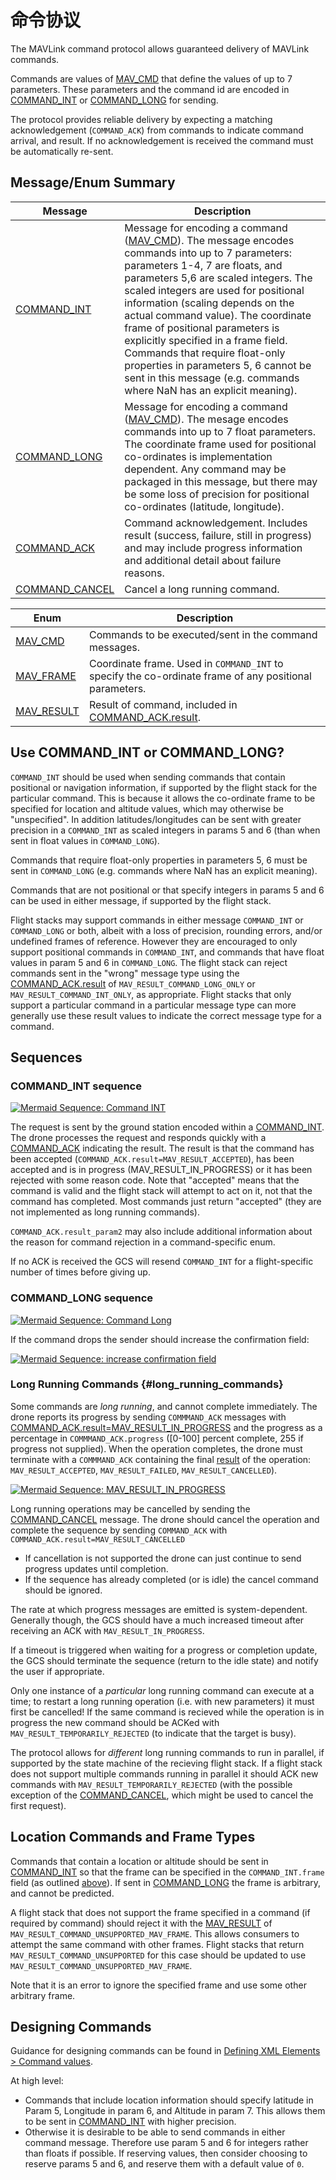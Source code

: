 # 命令协议

The MAVLink command protocol allows guaranteed delivery of MAVLink commands.

Commands are values of [MAV_CMD](#MAV_CMD) that define the values of up to 7 parameters. These parameters and the command id are encoded in [COMMAND_INT](#COMMAND_INT) or [COMMAND_LONG](#COMMAND_LONG) for sending.

The protocol provides reliable delivery by expecting a matching acknowledgement (`COMMAND_ACK`) from commands to indicate command arrival, and result. If no acknowledgement is received the command must be automatically re-sent.

## Message/Enum Summary

| Message                                                                           | Description                                                                                                                                                                                                                                                                                                                                                                                                                                                                                                                       |
| --------------------------------------------------------------------------------- | --------------------------------------------------------------------------------------------------------------------------------------------------------------------------------------------------------------------------------------------------------------------------------------------------------------------------------------------------------------------------------------------------------------------------------------------------------------------------------------------------------------------------------- |
| <a id="COMMAND_INT"></a>[COMMAND_INT](../messages/common.md#COMMAND_INT)          | Message for encoding a command ([MAV_CMD](#MAV_CMD)). The message encodes commands into up to 7 parameters: parameters 1-4, 7 are floats, and parameters 5,6 are scaled integers. The scaled integers are used for positional information (scaling depends on the actual command value). The coordinate frame of positional parameters is explicitly specified in a frame field. Commands that require float-only properties in parameters 5, 6 cannot be sent in this message (e.g. commands where NaN has an explicit meaning). |
| <a id="COMMAND_LONG"></a>[COMMAND_LONG](../messages/common.md#COMMAND_LONG)       | Message for encoding a command ([MAV_CMD](#MAV_CMD)). The mesage encodes commands into up to 7 float parameters. The coordinate frame used for positional co-ordinates is implementation dependent. Any command may be packaged in this message, but there may be some loss of precision for positional co-ordinates (latitude, longitude).                                                                                                                                                                                       |
| <a id="COMMAND_ACK"></a>[COMMAND_ACK](../messages/common.md#COMMAND_ACK)          | Command acknowledgement. Includes result (success, failure, still in progress) and may include progress information and additional detail about failure reasons.                                                                                                                                                                                                                                                                                                                                                                  |
| <a id="COMMAND_CANCEL"></a>[COMMAND_CANCEL](../messages/common.md#COMMAND_CANCEL) | Cancel a long running command.                                                                                                                                                                                                                                                                                                                                                                                                                                                                                                    |

| Enum                                                                  | Description                                                                                            |
| --------------------------------------------------------------------- | ------------------------------------------------------------------------------------------------------ |
| <a id="MAV_CMD"></a>[MAV_CMD](../messages/common.md#mav_commands)     | Commands to be executed/sent in the command messages.                                                  |
| <a id="MAV_FRAME"></a>[MAV_FRAME](../messages/common.md#MAV_FRAME)    | Coordinate frame. Used in `COMMAND_INT` to specify the co-ordinate frame of any positional parameters. |
| <a id="MAV_RESULT"></a>[MAV_RESULT](../messages/common.md#MAV_RESULT) | Result of command, included in [COMMAND_ACK.result](#COMMAND_ACK).                                     |

## Use COMMAND_INT or COMMAND_LONG?

`COMMAND_INT` should be used when sending commands that contain positional or navigation information, if supported by the flight stack for the particular command. This is because it allows the co-ordinate frame to be specified for location and altitude values, which may otherwise be "unspecified". In addition latitudes/longitudes can be sent with greater precision in a `COMMAND_INT` as scaled integers in params 5 and 6 (than when sent in float values in `COMMAND_LONG`).

Commands that require float-only properties in parameters 5, 6 must be sent in `COMMAND_LONG` (e.g. commands where NaN has an explicit meaning).

Commands that are not positional or that specify integers in params 5 and 6 can be used in either message, if supported by the flight stack.

Flight stacks may support commands in either message `COMMAND_INT` or `COMMAND_LONG` or both, albeit with a loss of precision, rounding errors, and/or undefined frames of reference. However they are encouraged to only support positional commands in `COMMAND_INT`, and commands that have float values in param 5 and 6 in `COMMAND_LONG`. The flight stack can reject commands sent in the "wrong" message type using the [COMMAND_ACK.result](#COMMAND_ACK) of `MAV_RESULT_COMMAND_LONG_ONLY` or `MAV_RESULT_COMMAND_INT_ONLY`, as appropriate. Flight stacks that only support a particular command in a particular message type can more generally use these result values to indicate the correct message type for a command.

## Sequences

### COMMAND_INT sequence

[![Mermaid Sequence: Command INT](https://mermaid.ink/img/pako:eNplj90KwjAMhV-l5EphvkAFQTYREfViXhYktJkW1nZ26YWMvbv1ZyCYixDO-XJIBtDBEEjo6Z7Ia6osXiO6pfIiV4eRrbYdehbbsv4Xqxg8feTsL1artyBFeToc1sfqsjueZ03Oo-K1hq6f_8K5S1FzzhNsHYXEH_cdMvlT1LrcQwGOokNr8sXDi1XAN3KkQObRUIOpZQXKjxlNnUGmjbEcIsgG254KwMShfngNkmOiCfp-_aXGJ9ehWtc?type=png)](https://mermaid-js.github.io/mermaid-live-editor/edit#pako:eNplj90KwjAMhV-l5EphvkAFQTYREfViXhYktJkW1nZ26YWMvbv1ZyCYixDO-XJIBtDBEEjo6Z7Ia6osXiO6pfIiV4eRrbYdehbbsv4Xqxg8feTsL1artyBFeToc1sfqsjueZ03Oo-K1hq6f_8K5S1FzzhNsHYXEH_cdMvlT1LrcQwGOokNr8sXDi1XAN3KkQObRUIOpZQXKjxlNnUGmjbEcIsgG254KwMShfngNkmOiCfp-_aXGJ9ehWtc)

The request is sent by the ground station encoded within a [COMMAND_INT](#COMMAND_INT). The drone processes the request and responds quickly with a [COMMAND_ACK](#COMMAND_ACK) indicating the result. The result is that the command has been accepted (`COMMAND_ACK.result=MAV_RESULT_ACCEPTED`), has been accepted and is in progress (MAV_RESULT_IN_PROGRESS) or it has been rejected with some reason code. Note that "accepted" means that the command is valid and the flight stack will attempt to act on it, not that the command has completed. Most commands just return "accepted" (they are not implemented as long running commands).

`COMMAND_ACK.result_param2` may also include additional information about the reason for command rejection in a command-specific enum.

If no ACK is received the GCS will resend `COMMAND_INT` for a flight-specific number of times before giving up.

### COMMAND_LONG sequence

[![Mermaid Sequence: Command Long](https://mermaid.ink/img/eyJjb2RlIjoic2VxdWVuY2VEaWFncmFtO1xuICAgIHBhcnRpY2lwYW50IEdDU1xuICAgIHBhcnRpY2lwYW50IERyb25lXG4gICAgR0NTLT4-RHJvbmU6IENPTU1BTkRfTE9ORyhjb25maXJtYXRpb249MClcbiAgICBHQ1MtPj5HQ1M6IFN0YXJ0IHRpbWVvdXRcbiAgICBEcm9uZS0-PkdDUzogQ09NTUFORF9BQ0siLCJtZXJtYWlkIjp7InRoZW1lIjoiZGVmYXVsdCJ9LCJ1cGRhdGVFZGl0b3IiOmZhbHNlfQ)](https://mermaid-js.github.io/mermaid-live-editor/#/edit/eyJjb2RlIjoic2VxdWVuY2VEaWFncmFtO1xuICAgIHBhcnRpY2lwYW50IEdDU1xuICAgIHBhcnRpY2lwYW50IERyb25lXG4gICAgR0NTLT4-RHJvbmU6IENPTU1BTkRfTE9ORyhjb25maXJtYXRpb249MClcbiAgICBHQ1MtPj5HQ1M6IFN0YXJ0IHRpbWVvdXRcbiAgICBEcm9uZS0-PkdDUzogQ09NTUFORF9BQ0siLCJtZXJtYWlkIjp7InRoZW1lIjoiZGVmYXVsdCJ9LCJ1cGRhdGVFZGl0b3IiOmZhbHNlfQ)

<!-- Original sequence
sequenceDiagram;
    participant GCS
    participant Drone
    GCS->>Drone: COMMAND_LONG(confirmation=0)
    GCS->>GCS: Start timeout
    Drone->>GCS: COMMAND_ACK
-->

If the command drops the sender should increase the confirmation field:

[![Mermaid Sequence: increase confirmation field](https://mermaid.ink/img/eyJjb2RlIjoic2VxdWVuY2VEaWFncmFtO1xuICAgIHBhcnRpY2lwYW50IEdDU1xuICAgIHBhcnRpY2lwYW50IERyb25lXG4gICAgR0NTLT4-RHJvbmU6IENPTU1BTkRfTE9ORyhjb25maXJtYXRpb249MClcbiAgICBHQ1MtPj5HQ1M6IFN0YXJ0IHRpbWVvdXRcbiAgICBHQ1MtPj5Ecm9uZTogQ09NTUFORF9MT05HKGNvbmZpcm1hdGlvbj0xKVxuICAgIEdDUy0-PkdDUzogU3RhcnQgdGltZW91dFxuICAgIERyb25lLT4-R0NTOiBDT01NQU5EX0FDSyIsIm1lcm1haWQiOnsidGhlbWUiOiJkZWZhdWx0In0sInVwZGF0ZUVkaXRvciI6ZmFsc2V9)](https://mermaid-js.github.io/mermaid-live-editor/#/edit/eyJjb2RlIjoic2VxdWVuY2VEaWFncmFtO1xuICAgIHBhcnRpY2lwYW50IEdDU1xuICAgIHBhcnRpY2lwYW50IERyb25lXG4gICAgR0NTLT4-RHJvbmU6IENPTU1BTkRfTE9ORyhjb25maXJtYXRpb249MClcbiAgICBHQ1MtPj5HQ1M6IFN0YXJ0IHRpbWVvdXRcbiAgICBHQ1MtPj5Ecm9uZTogQ09NTUFORF9MT05HKGNvbmZpcm1hdGlvbj0xKVxuICAgIEdDUy0-PkdDUzogU3RhcnQgdGltZW91dFxuICAgIERyb25lLT4-R0NTOiBDT01NQU5EX0FDSyIsIm1lcm1haWQiOnsidGhlbWUiOiJkZWZhdWx0In0sInVwZGF0ZUVkaXRvciI6ZmFsc2V9)

<!-- Original sequence
sequenceDiagram;
    participant GCS
    participant Drone
    GCS->>Drone: COMMAND_LONG(confirmation=0)
    GCS->>GCS: Start timeout
    GCS->>Drone: COMMAND_LONG(confirmation=1)
    GCS->>GCS: Start timeout
    Drone->>GCS: COMMAND_ACK
-->

### Long Running Commands {#long_running_commands}

Some commands are *long running*, and cannot complete immediately. The drone reports its progress by sending `COMMMAND_ACK` messages with [COMMAND_ACK.result=MAV_RESULT_IN_PROGRESS](../messages/common.md#MAV_RESULT_IN_PROGRESS) and the progress as a percentage in `COMMMAND_ACK.progress` ([0-100] percent complete, 255 if progress not supplied). When the operation completes, the drone must terminate with a `COMMMAND_ACK` containing the final [result](#MAV_RESULT) of the operation: `MAV_RESULT_ACCEPTED`, `MAV_RESULT_FAILED`, `MAV_RESULT_CANCELLED`).

[![Mermaid Sequence: MAV_RESULT_IN_PROGRESS](https://mermaid.ink/img/eyJjb2RlIjoic2VxdWVuY2VEaWFncmFtO1xuICAgIHBhcnRpY2lwYW50IEdDU1xuICAgIHBhcnRpY2lwYW50IERyb25lXG4gICAgR0NTLT4-RHJvbmU6IENPTU1BTkRfTE9ORygpXG4gICAgR0NTLT4-R0NTOiBTdGFydCB0aW1lb3V0XG4gICAgRHJvbmUtPj5HQ1M6IENPTU1BTkRfQUNLKHJlc3VsdD1NQVZfUkVTVUxUX0lOX1BST0dSRVNTLHByb2dyZXNzPT8pXG4gICAgR0NTLT4-R0NTOiBTdGFydCAobG9uZ2VyKSB0aW1lb3V0XG4gICAgRHJvbmUtPj5HQ1M6IENPTU1BTkRfQUNLKHJlc3VsdD1NQVZfUkVTVUxUX0lOX1BST0dSRVNTLHByb2dyZXNzPT8pXG4gICAgR0NTLT4-R0NTOiBTdGFydCAobG9uZ2VyKSB0aW1lb3V0XG4gICAgTm90ZSByaWdodCBvZiBHQ1M6IC4uLlxuICAgIERyb25lLT4-R0NTOiBDT01NQU5EX0FDSyhyZXN1bHQ9TUFWX1JFU1VMVF9BQ0NFUFRFRCkiLCJtZXJtYWlkIjp7InRoZW1lIjoiZGVmYXVsdCJ9LCJ1cGRhdGVFZGl0b3IiOmZhbHNlfQ)](https://mermaid-js.github.io/mermaid-live-editor/#/edit/eyJjb2RlIjoic2VxdWVuY2VEaWFncmFtO1xuICAgIHBhcnRpY2lwYW50IEdDU1xuICAgIHBhcnRpY2lwYW50IERyb25lXG4gICAgR0NTLT4-RHJvbmU6IENPTU1BTkRfTE9ORygpXG4gICAgR0NTLT4-R0NTOiBTdGFydCB0aW1lb3V0XG4gICAgRHJvbmUtPj5HQ1M6IENPTU1BTkRfQUNLKHJlc3VsdD1NQVZfUkVTVUxUX0lOX1BST0dSRVNTLHByb2dyZXNzPT8pXG4gICAgR0NTLT4-R0NTOiBTdGFydCAobG9uZ2VyKSB0aW1lb3V0XG4gICAgRHJvbmUtPj5HQ1M6IENPTU1BTkRfQUNLKHJlc3VsdD1NQVZfUkVTVUxUX0lOX1BST0dSRVNTLHByb2dyZXNzPT8pXG4gICAgR0NTLT4-R0NTOiBTdGFydCAobG9uZ2VyKSB0aW1lb3V0XG4gICAgTm90ZSByaWdodCBvZiBHQ1M6IC4uLlxuICAgIERyb25lLT4-R0NTOiBDT01NQU5EX0FDSyhyZXN1bHQ9TUFWX1JFU1VMVF9BQ0NFUFRFRCkiLCJtZXJtYWlkIjp7InRoZW1lIjoiZGVmYXVsdCJ9LCJ1cGRhdGVFZGl0b3IiOmZhbHNlfQ)

<!-- Original sequence
sequenceDiagram;
    participant GCS
    participant Drone
    GCS->>Drone: COMMAND_LONG()
    GCS->>GCS: Start timeout
    Drone->>GCS: COMMAND_ACK(result=MAV_RESULT_IN_PROGRESS,progress=?)
    GCS->>GCS: Start (longer) timeout
    Drone->>GCS: COMMAND_ACK(result=MAV_RESULT_IN_PROGRESS,progress=?)
    GCS->>GCS: Start (longer) timeout
    Note right of GCS: ...
    Drone->>GCS: COMMAND_ACK(result=MAV_RESULT_ACCEPTED)
-->

Long running operations may be cancelled by sending the [COMMAND_CANCEL](#COMMAND_CANCEL) message. The drone should cancel the operation and complete the sequence by sending `COMMAND_ACK` with `COMMAND_ACK.result=MAV_RESULT_CANCELLED`

- If cancellation is not supported the drone can just continue to send progress updates until completion.
- If the sequence has already completed (or is idle) the cancel command should be ignored.

The rate at which progress messages are emitted is system-dependent. Generally though, the GCS should have a much increased timeout after receiving an ACK with `MAV_RESULT_IN_PROGRESS`.

If a timeout is triggered when waiting for a progress or completion update, the GCS should terminate the sequence (return to the idle state) and notify the user if appropriate.

Only one instance of a *particular* long running command can execute at a time; to restart a long running operation (i.e. with new parameters) it must first be cancelled! If the same command is recieved while the operation is in progress the new command should be ACKed with `MAV_RESULT_TEMPORARILY_REJECTED` (to indicate that the target is busy).

The protocol allows for *different* long running commands to run in parallel, if supported by the state machine of the recieving flight stack. If a flight stack does not support multiple commands running in parallel it should ACK new commands with `MAV_RESULT_TEMPORARILY_REJECTED` (with the possible exception of the [COMMAND_CANCEL](#COMMAND_CANCEL), which might be used to cancel the first request).

## Location Commands and Frame Types

Commands that contain a location or altitude should be sent in [COMMAND_INT](#COMMAND_INT) so that the frame can be specified in the `COMMAND_INT.frame` field (as outlined [above](#use-commandint-or-commandlong)). If sent in [COMMAND_LONG](#COMMAND_LONG) the frame is arbitrary, and cannot be predicted.

A flight stack that does not support the frame specified in a command (if required by command) should reject it with the [MAV_RESULT](#MAV_RESULT) of `MAV_RESULT_COMMAND_UNSUPPORTED_MAV_FRAME`. This allows consumers to attempt the same command with other frames. Flight stacks that return `MAV_RESULT_COMMAND_UNSUPPORTED` for this case should be updated to use `MAV_RESULT_COMMAND_UNSUPPORTED_MAV_FRAME`.

Note that it is an error to ignore the specified frame and use some other arbitrary frame.

## Designing Commands

Guidance for designing commands can be found in [Defining XML Elements > Command values](../guide/define_xml_element.md#command_values).

At high level:

- Commands that include location information should specify latitude in Param 5, Longitude in param 6, and Altitude in param 7. This allows them to be sent in [COMMAND_INT](#COMMAND_INT) with higher precision.
- Otherwise it is desirable to be able to send commands in either command message. Therefore use param 5 and 6 for integers rather than floats if possible. If reserving values, then consider choosing to reserve params 5 and 6, and reserve them with a default value of `0`.